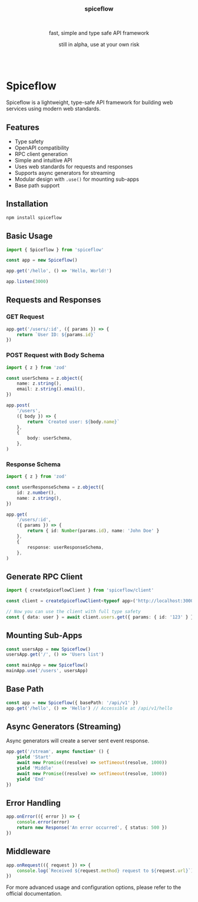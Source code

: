 <div align='center'>
    <br/>
    <br/>
    <br/>
    <h3>spiceflow</h3>
    <br/>
    <p>fast, simple and type safe API framework</p>
    <p>still in alpha, use at your own risk</p>
    <br/>
    <br/>
</div>

# Spiceflow

Spiceflow is a lightweight, type-safe API framework for building web services using modern web standards.

## Features

-   Type safety
-   OpenAPI compatibility
-   RPC client generation
-   Simple and intuitive API
-   Uses web standards for requests and responses
-   Supports async generators for streaming
-   Modular design with `.use()` for mounting sub-apps
-   Base path support

## Installation

```bash
npm install spiceflow
```

## Basic Usage

```typescript
import { Spiceflow } from 'spiceflow'

const app = new Spiceflow()

app.get('/hello', () => 'Hello, World!')

app.listen(3000)
```

## Requests and Responses

### GET Request

```typescript
app.get('/users/:id', ({ params }) => {
	return `User ID: ${params.id}`
})
```

### POST Request with Body Schema

```typescript
import { z } from 'zod'

const userSchema = z.object({
	name: z.string(),
	email: z.string().email(),
})

app.post(
	'/users',
	({ body }) => {
		return `Created user: ${body.name}`
	},
	{
		body: userSchema,
	},
)
```

### Response Schema

```typescript
import { z } from 'zod'

const userResponseSchema = z.object({
	id: z.number(),
	name: z.string(),
})

app.get(
	'/users/:id',
	({ params }) => {
		return { id: Number(params.id), name: 'John Doe' }
	},
	{
		response: userResponseSchema,
	},
)
```

## Generate RPC Client

```typescript
import { createSpiceflowClient } from 'spiceflow/client'

const client = createSpiceflowClient<typeof app>('http://localhost:3000')

// Now you can use the client with full type safety
const { data: user } = await client.users.get({ params: { id: '123' } })
```

## Mounting Sub-Apps

```typescript
const usersApp = new Spiceflow()
usersApp.get('/', () => 'Users list')

const mainApp = new Spiceflow()
mainApp.use('/users', usersApp)
```

## Base Path

```typescript
const app = new Spiceflow({ basePath: '/api/v1' })
app.get('/hello', () => 'Hello') // Accessible at /api/v1/hello
```

## Async Generators (Streaming)

Async generators will create a server sent event response.

```typescript
app.get('/stream', async function* () {
	yield 'Start'
	await new Promise((resolve) => setTimeout(resolve, 1000))
	yield 'Middle'
	await new Promise((resolve) => setTimeout(resolve, 1000))
	yield 'End'
})
```

## Error Handling

```typescript
app.onError(({ error }) => {
	console.error(error)
	return new Response('An error occurred', { status: 500 })
})
```

## Middleware

```typescript
app.onRequest(({ request }) => {
	console.log(`Received ${request.method} request to ${request.url}`)
})
```

For more advanced usage and configuration options, please refer to the official documentation.

